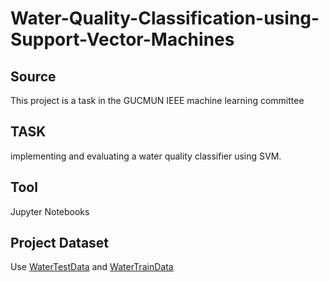 # Water-Quality-Classification-using-Support-Vector-Machines
## Source

This project is a task in the GUCMUN IEEE machine learning committee

## TASK
implementing and evaluating a water quality classifier using SVM.

## Tool
Jupyter Notebooks

## Project Dataset
Use [WaterTestData](https://github.com/saracherif123/Water-Quality-Classification-using-Support-Vector-Machines/blob/main/water_test.csv)
and [WaterTrainData](https://github.com/saracherif123/Water-Quality-Classification-using-Support-Vector-Machines/blob/main/water_train.csv)



